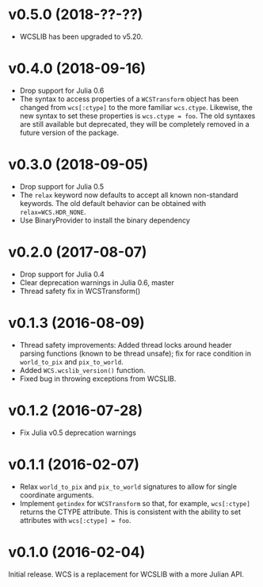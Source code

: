 v0.5.0 (2018-??-??)
===================

- WCSLIB has been upgraded to v5.20.

v0.4.0 (2018-09-16)
===================

- Drop support for Julia 0.6
- The syntax to access properties of a `WCSTransform` object has been changed
  from `wcs[:ctype]` to the more familiar `wcs.ctype`.  Likewise, the new syntax
  to set these properties is `wcs.ctype = foo`.  The old syntaxes are still
  available but deprecated, they will be completely removed in a future version
  of the package.

v0.3.0 (2018-09-05)
===================

- Drop support for Julia 0.5
- The `relax` keyword now defaults to accept all known non-standard keywords.
  The old default behavior can be obtained with `relax=WCS.HDR_NONE`.
- Use BinaryProvider to install the binary dependency

v0.2.0 (2017-08-07)
===================

- Drop support for Julia 0.4
- Clear deprecation warnings in Julia 0.6, master
- Thread safety fix in WCSTransform()

v0.1.3 (2016-08-09)
===================

- Thread safety improvements: Added thread locks around header parsing
  functions (known to be thread unsafe); fix for race condition in
  `world_to_pix` and `pix_to_world`.
- Added `WCS.wcslib_version()` function.
- Fixed bug in throwing exceptions from WCSLIB.

v0.1.2 (2016-07-28)
===================

- Fix Julia v0.5 deprecation warnings

v0.1.1 (2016-02-07)
===================

- Relax `world_to_pix` and `pix_to_world` signatures to allow
  for single coordinate arguments.
- Implement `getindex` for `WCSTransform` so that, for example,
  `wcs[:ctype]` returns the CTYPE attribute. This is consistent
  with the ability to set attributes with `wcs[:ctype] = foo`.

v0.1.0 (2016-02-04)
===================

Initial release. WCS is a replacement for WCSLIB with a more
Julian API.
